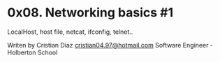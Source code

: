 # 0x08. Networking basics #1

LocalHost, host file, netcat, ifconfig, telnet..

Writen by Cristian Diaz
cristian04.97@hotmail.com
Software Engineer - Holberton School